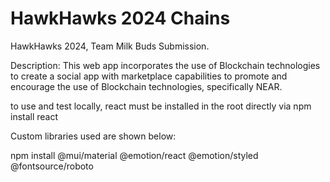 # HawkHawks 2024 Chains
HawkHawks 2024, Team Milk Buds Submission.

Description: This web app incorporates the use of Blockchain technologies to create a social app with marketplace capabilities
to promote and encourage the use of Blockchain technologies, specifically NEAR.

to use and test locally, react must be installed in the root directly via npm install react

Custom libraries used are shown below:

npm install @mui/material @emotion/react @emotion/styled @fontsource/roboto

